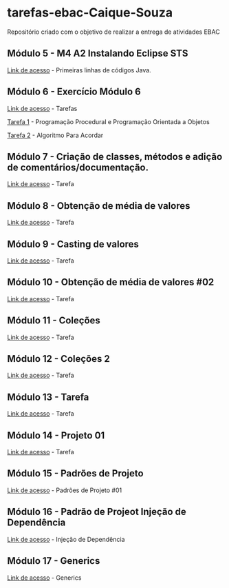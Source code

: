 # tarefas-ebac-Caique-Souza
Repositório criado com o objetivo de realizar a entrega de atividades EBAC

## Módulo 5 - M4 A2 Instalando Eclipse STS
[Link de acesso](https://github.com/CaiqueSouzaa/tarefas-ebac-Caique-Souza/tree/main/mod5/PrimeiroProjeto) - Primeiras linhas de códigos Java.

## Módulo 6 - Exercício Módulo 6
[Link de acesso](https://github.com/CaiqueSouzaa/tarefas-ebac-Caique-Souza/tree/main/mod6) - Tarefas

[Tarefa 1](https://github.com/CaiqueSouzaa/tarefas-ebac-Caique-Souza/blob/main/mod6/Exerc%C3%ADcio%20M%C3%B3dulo%206%20-%20Programa%C3%A7%C3%A3o%20Procedural%20e%20Programa%C3%A7%C3%A3o%20Orientada%20a%20Objetos.pdf) - Programação Procedural e Programação Orientada a Objetos

[Tarefa 2](https://github.com/CaiqueSouzaa/tarefas-ebac-Caique-Souza/blob/main/mod6/Exerc%C3%ADcio%20M%C3%B3dulo%206%20-%20Algoritmo%20Para%20Acordar.pdf) - Algoritmo Para Acordar

## Módulo 7 - Criação de classes, métodos e adição de comentários/documentação.
[Link de acesso](https://github.com/CaiqueSouzaa/tarefas-ebac-Caique-Souza/tree/main/mod7) - Tarefa

## Módulo 8 - Obtenção de média de valores
[Link de acesso](https://github.com/CaiqueSouzaa/tarefas-ebac-Caique-Souza/tree/main/mod8) - Tarefa

## Módulo 9 - Casting de valores
[Link de acesso](https://github.com/CaiqueSouzaa/tarefas-ebac-Caique-Souza/tree/main/mod9) - Tarefa

## Módulo 10 - Obtenção de média de valores #02
[Link de acesso](https://github.com/CaiqueSouzaa/tarefas-ebac-Caique-Souza/tree/main/mod10) - Tarefa

## Módulo 11 - Coleções
[Link de acesso](https://github.com/CaiqueSouzaa/tarefas-ebac-Caique-Souza/tree/main/mod11) - Tarefa

## Módulo 12 - Coleções 2
[Link de acesso](https://github.com/CaiqueSouzaa/tarefas-ebac-Caique-Souza/tree/main/mod12) - Tarefa

## Módulo 13 - Tarefa
[Link de acesso](https://github.com/CaiqueSouzaa/tarefas-ebac-Caique-Souza/tree/main/mod13) - Tarefa

## Módulo 14 - Projeto 01
[Link de acesso](https://github.com/CaiqueSouzaa/tarefas-ebac-Caique-Souza/tree/main/mod14/) - Tarefa

## Módulo 15 - Padrões de Projeto
[Link de acesso](https://github.com/CaiqueSouzaa/tarefas-ebac-Caique-Souza/tree/main/tarefa_padroes_de_projeto01) - Padrões de Projeto #01

## Módulo 16 - Padrão de Projeot Injeção de Dependência
[Link de acesso](https://github.com/CaiqueSouzaa/tarefas-ebac-Caique-Souza/tree/main/InjecaoDeDependencia) - Injeção de Dependência

## Módulo 17 - Generics
[Link de acesso](https://github.com/CaiqueSouzaa/tarefas-ebac-Caique-Souza/tree/main/Generics) - Generics
